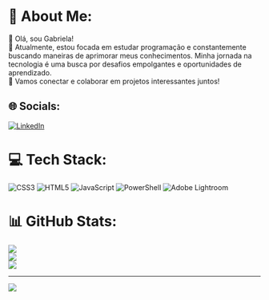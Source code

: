 # 💫 About Me:
👋 Olá, sou Gabriela!<br>🌱 Atualmente, estou focada em estudar programação e constantemente buscando maneiras de aprimorar meus conhecimentos. Minha jornada na tecnologia é uma busca por desafios empolgantes e oportunidades de aprendizado.<br>🔗 Vamos conectar e colaborar em projetos interessantes juntos!


## 🌐 Socials:
[![LinkedIn](https://img.shields.io/badge/LinkedIn-%230077B5.svg?logo=linkedin&logoColor=white)](https://www.linkedin.com/in/atyla-gabriela-da-silva/)

# 💻 Tech Stack:
![CSS3](https://img.shields.io/badge/css3-%231572B6.svg?style=for-the-badge&logo=css3&logoColor=white) ![HTML5](https://img.shields.io/badge/html5-%23E34F26.svg?style=for-the-badge&logo=html5&logoColor=white) ![JavaScript](https://img.shields.io/badge/javascript-%23323330.svg?style=for-the-badge&logo=javascript&logoColor=%23F7DF1E) ![PowerShell](https://img.shields.io/badge/PowerShell-%235391FE.svg?style=for-the-badge&logo=powershell&logoColor=white) ![Adobe Lightroom](https://img.shields.io/badge/Adobe%20Lightroom-31A8FF.svg?style=for-the-badge&logo=Adobe%20Lightroom&logoColor=white)
# 📊 GitHub Stats:
![](https://github-readme-stats.vercel.app/api?username=gabipalgunss&theme=dark&hide_border=false&include_all_commits=false&count_private=false)<br/>
![](https://github-readme-streak-stats.herokuapp.com/?user=gabipalgunss&theme=dark&hide_border=false)<br/>
![](https://github-readme-stats.vercel.app/api/top-langs/?username=gabipalgunss&theme=dark&hide_border=false&include_all_commits=false&count_private=false&layout=compact)

---
[![](https://visitcount.itsvg.in/api?id=gabipalgunss&icon=0&color=0)](https://visitcount.itsvg.in)

<!-- Proudly created with GPRM ( https://gprm.itsvg.in ) -->
